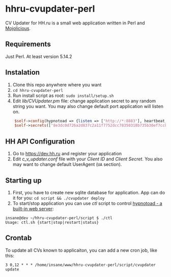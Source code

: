 # hhru-cvupdater-perl
CV Updater for HH.ru is a small web application written in Perl and [Mojolicious](http://mojolicio.us/).

## Requirements
Just Perl. At least version 5.14.2

## Instalation
1. Clone this repo anywhere where you want
2. `cd hhru-cvupdater-perl`
3. Run install script as root: `sudo install/setup.sh`
4. Edit _lib/CVUpdater.pm_ file: change application secret to any random string you want. You may also change default port application will listen on.
```perl
	$self->config(hypnotoad => {listen => ['http://*:8883'], heartbeat_timeout => 60});
	$self->secrets(['8e3dc0d726a2d837c2a11f7752dcc78350318b735b30ef7cc8fdd5eb7676f538']);
```

## HH API Configuration
1. Go to https://dev.hh.ru and register your application
2. Edit _c_v_updater.conf_ file with your *Client ID* and *Client Secret*. You also may want to change default UserAgent (`UA` section).

## Starting up
1. First, you have to create new sqlite database for application. App can do it for you: `cd script && ./cvupdater deploy`
2. To start/stop application you can use _ctl_ script to control [hypnotoad - a built-in web server](http://mojolicio.us/perldoc/Mojo/Server/Hypnotoad):
```
insane@dev ~/hhru-cvupdater-perl/script $ ./ctl
Usage: ctl.sh {start|stop|restart|status}
```

## Crontab
To update all CVs known to applicaiton, you can add a new cron job, like this:
```cron
3 0,12 * * * /home/insane/www/hhru-cvupdater-perl/script/cvupdater update
```
